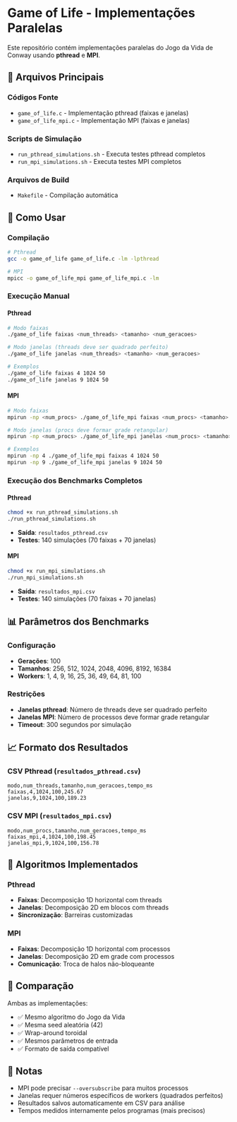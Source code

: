 # Game of Life - Implementações Paralelas

Este repositório contém implementações paralelas do Jogo da Vida de Conway usando **pthread** e **MPI**.

## 📁 Arquivos Principais

### Códigos Fonte
- `game_of_life.c` - Implementação pthread (faixas e janelas)
- `game_of_life_mpi.c` - Implementação MPI (faixas e janelas)

### Scripts de Simulação
- `run_pthread_simulations.sh` - Executa testes pthread completos
- `run_mpi_simulations.sh` - Executa testes MPI completos

### Arquivos de Build
- `Makefile` - Compilação automática

## 🚀 Como Usar

### Compilação
```bash
# Pthread
gcc -o game_of_life game_of_life.c -lm -lpthread

# MPI
mpicc -o game_of_life_mpi game_of_life_mpi.c -lm
```

### Execução Manual

#### Pthread
```bash
# Modo faixas
./game_of_life faixas <num_threads> <tamanho> <num_geracoes>

# Modo janelas (threads deve ser quadrado perfeito)
./game_of_life janelas <num_threads> <tamanho> <num_geracoes>

# Exemplos
./game_of_life faixas 4 1024 50
./game_of_life janelas 9 1024 50
```

#### MPI
```bash
# Modo faixas
mpirun -np <num_procs> ./game_of_life_mpi faixas <num_procs> <tamanho> <num_geracoes>

# Modo janelas (procs deve formar grade retangular)
mpirun -np <num_procs> ./game_of_life_mpi janelas <num_procs> <tamanho> <num_geracoes>

# Exemplos
mpirun -np 4 ./game_of_life_mpi faixas 4 1024 50
mpirun -np 9 ./game_of_life_mpi janelas 9 1024 50
```

### Execução dos Benchmarks Completos

#### Pthread
```bash
chmod +x run_pthread_simulations.sh
./run_pthread_simulations.sh
```
- **Saída**: `resultados_pthread.csv`
- **Testes**: 140 simulações (70 faixas + 70 janelas)

#### MPI
```bash
chmod +x run_mpi_simulations.sh
./run_mpi_simulations.sh
```
- **Saída**: `resultados_mpi.csv`
- **Testes**: 140 simulações (70 faixas + 70 janelas)

## 📊 Parâmetros dos Benchmarks

### Configuração
- **Gerações**: 100
- **Tamanhos**: 256, 512, 1024, 2048, 4096, 8192, 16384
- **Workers**: 1, 4, 9, 16, 25, 36, 49, 64, 81, 100

### Restrições
- **Janelas pthread**: Número de threads deve ser quadrado perfeito
- **Janelas MPI**: Número de processos deve formar grade retangular
- **Timeout**: 300 segundos por simulação

## 📈 Formato dos Resultados

### CSV Pthread (`resultados_pthread.csv`)
```csv
modo,num_threads,tamanho,num_geracoes,tempo_ms
faixas,4,1024,100,245.67
janelas,9,1024,100,189.23
```

### CSV MPI (`resultados_mpi.csv`)
```csv
modo,num_procs,tamanho,num_geracoes,tempo_ms
faixas_mpi,4,1024,100,198.45
janelas_mpi,9,1024,100,156.78
```

## 🔧 Algoritmos Implementados

### Pthread
- **Faixas**: Decomposição 1D horizontal com threads
- **Janelas**: Decomposição 2D em blocos com threads
- **Sincronização**: Barreiras customizadas

### MPI
- **Faixas**: Decomposição 1D horizontal com processos
- **Janelas**: Decomposição 2D em grade com processos
- **Comunicação**: Troca de halos não-bloqueante

## 🎯 Comparação

Ambas as implementações:
- ✅ Mesmo algoritmo do Jogo da Vida
- ✅ Mesma seed aleatória (42)
- ✅ Wrap-around toroidal
- ✅ Mesmos parâmetros de entrada
- ✅ Formato de saída compatível

## 📝 Notas

- MPI pode precisar `--oversubscribe` para muitos processos
- Janelas requer números específicos de workers (quadrados perfeitos)
- Resultados salvos automaticamente em CSV para análise
- Tempos medidos internamente pelos programas (mais precisos)